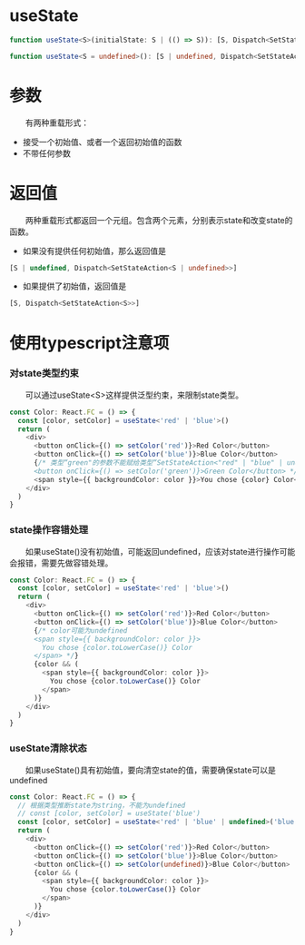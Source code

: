 # useState
```ts
function useState<S>(initialState: S | (() => S)): [S, Dispatch<SetStateAction<S>>];

function useState<S = undefined>(): [S | undefined, Dispatch<SetStateAction<S | undefined>>];
```

# 参数
&emsp;&emsp;有两种重载形式：
* 接受一个初始值、或者一个返回初始值的函数
* 不带任何参数

# 返回值
&emsp;&emsp;两种重载形式都返回一个元组。包含两个元素，分别表示state和改变state的函数。
* 如果没有提供任何初始值，那么返回值是
```ts
[S | undefined, Dispatch<SetStateAction<S | undefined>>]
```
* 如果提供了初始值，返回值是
```ts
[S, Dispatch<SetStateAction<S>>]
```

# 使用typescript注意项
### 对state类型约束
&emsp;&emsp;可以通过useState<S\>这样提供泛型约束，来限制state类型。
```typescript
const Color: React.FC = () => {
  const [color, setColor] = useState<'red' | 'blue'>()
  return (
    <div>
      <button onClick={() => setColor('red')}>Red Color</button>
      <button onClick={() => setColor('blue')}>Blue Color</button>
      {/* 类型“green"的参数不能赋给类型“SetStateAction<"red" | "blue" | undefined>”的参数。ts(2345)
      <button onClick={() => setColor('green')}>Green Color</button> */}
      <span style={{ backgroundColor: color }}>You chose {color} Color</span>
    </div>
  )
}
```

### state操作容错处理
&emsp;&emsp;如果useState()没有初始值，可能返回undefined，应该对state进行操作可能会报错，需要先做容错处理。
```ts
const Color: React.FC = () => {
  const [color, setColor] = useState<'red' | 'blue'>()
  return (
    <div>
      <button onClick={() => setColor('red')}>Red Color</button>
      <button onClick={() => setColor('blue')}>Blue Color</button>
      {/* color可能为undefined
      <span style={{ backgroundColor: color }}>
        You chose {color.toLowerCase()} Color
      </span> */}
      {color && (
        <span style={{ backgroundColor: color }}>
          You chose {color.toLowerCase()} Color
        </span>
      )}
    </div>
  )
}
```

### useState清除状态
&emsp;&emsp;如果useState()具有初始值，要向清空state的值，需要确保state可以是undefined
```ts
const Color: React.FC = () => {
  // 根据类型推断state为string，不能为undefined
  // const [color, setColor] = useState('blue')
  const [color, setColor] = useState<'red' | 'blue' | undefined>('blue')
  return (
    <div>
      <button onClick={() => setColor('red')}>Red Color</button>
      <button onClick={() => setColor('blue')}>Blue Color</button>
      <button onClick={() => setColor(undefined)}>Blue Color</button>
      {color && (
        <span style={{ backgroundColor: color }}>
          You chose {color.toLowerCase()} Color
        </span>
      )}
    </div>
  )
}
```